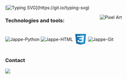 [![Typing SVG](https://readme-typing-svg.herokuapp.com?font=Fira+Code&size=18&duration=2500&pause=1000&color=F7F7F7&width=435&lines=Your+secret+is+safe+with+my+indifference.)](https://git.io/typing-svg)

<img src="https://media.tenor.com/q27KhS9kKmwAAAAi/dazai-liar-dancer.gif" alt="Pixel Art" align="right" width="200">

### Technologies and tools:

<div style="display: inline_block"><br>
  <img align="center" alt="Jappe-Python" height="35" width="40" src="https://cdn.jsdelivr.net/gh/devicons/devicon@latest/icons/python/python-original.svg">
  <img align="center" alt="Jappe-HTML" height="35" width="40" src="https://cdn.jsdelivr.net/gh/devicons/devicon@latest/icons/html5/html5-original.svg">
  <img align="center" alt="Jappe-CSS" height="35" width="40" src="https://raw.githubusercontent.com/devicons/devicon/master/icons/css3/css3-original.svg">
  <img align="center" alt="Jappe-Git" height="35" width="40" src="https://cdn.jsdelivr.net/gh/devicons/devicon/icons/git/git-original.svg">
</div><br>
    
### Contact

<div> 
  <a href="mailto:gabrieljappemoura95071@gmail.com"><img src="https://img.shields.io/badge/-Gmail-%23333?style=for-the-badge&logo=gmail&logoColor=white" target="_blank"></a>
</div>
